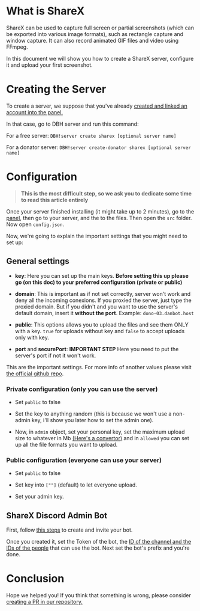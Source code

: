 # What is ShareX
ShareX can be used to capture full screen or partial screenshots (which can be exported into various image formats), such as rectangle capture and window capture. It can also record animated GIF files and video using FFmpeg.

In this document we will show you how to create a ShareX server, configure it and upload your first screenshot. 

# Creating the Server
To create a server, we suppose that you've already [created and linked an account into the panel.](https://help.dbh.wtf/getting-started)

In that case, go to DBH server and run this command:

For a free server: `DBH!server create sharex [optional server name]`

For a donator server: `DBH!server create-donator sharex [optional server name]`

# Configuration
> **This is the most difficult step, so we ask you to dedicate some time to read this article entirely**

Once your server finished installing (it might take up to 2 minutes), go to the [panel](https://panel.danbot.host), then go to your server, and the to the files. Then open the `src` folder. Now open `config.json`. 

Now, we're going to explain the important settings that you might need to set up:

## General settings

- **key**: Here you can set up the main keys. **Before setting this up please go (on this doc) to your preferred configuration (private or public)**

- **domain**: This is important as if not set correctly, server won't work and deny all the incoming conexions. If you proxied the server, just type the proxied domain. But if you didn't and you want to use the server's default domain, insert it **without the port**. Example: `dono-03.danbot.host`

- **public**: This options allows you to upload the files and see them ONLY with a key. `true` for uploads without key and `false` to accept uploads only with key.

- **port** and **securePort**: **IMPORTANT STEP** Here you need to put the server's port if not it won't work.

This are the important settings. For more info of another values please visit [the official github repo](https://github.com/TannerReynolds/ShareX-Upload-Server#configuration).

### Private configuration (only you can use the server)

- Set `public` to false

- Set the key to anything random (this is because we won't use a non-admin key, i'll show you later how to set the admin one).

- Now, in `admin` object, set your personal key, set the maximum upload size to whatever in Mb [(Here's a convertor)](https://www.unitconverters.net/data-storage/mb-to-gb.htm) and in `allowed` you can set up all the file formats you want to upload.

### Public configuration (everyone can use your server)

- Set `public` to false

- Set key into `[""]` (default) to let everyone upload.

- Set your admin key.

## ShareX Discord Admin Bot

First, follow [this steps](https://discordpy.readthedocs.io/en/stable/discord.html) to create and invite your bot.

Once you created it, set the Token of the bot, the [ID of the channel and the IDs of the people](https://support.discord.com/hc/en-us/articles/206346498-Where-can-I-find-my-User-Server-Message-ID-) that can use the bot. Next set the bot's prefix and you're done.

# Conclusion

Hope we helped you! If you think that something is wrong, please consider [creating a PR in our repository.](https://github.com/DBH-Docs/Documentation/blob/main/docs/server/sharex.md)
